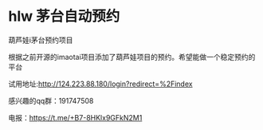 # hlw 茅台自动预约
葫芦娃i茅台预约项目

根据之前开源的imaotai项目添加了葫芦娃项目的预约。希望能做一个稳定预约的平台



试用地址:http://124.223.88.180/login?redirect=%2Findex

感兴趣的qq群：191747508

电报：https://t.me/+B7-8HKlx9GFkN2M1
